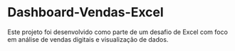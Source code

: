 # Dashboard-Vendas-Excel
Este projeto foi desenvolvido como parte de um desafio de Excel com foco em análise de vendas digitais e visualização de dados.

